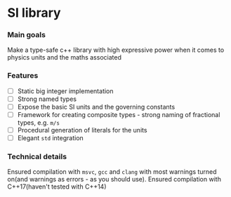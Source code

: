 # SI library

### Main goals
Make a type-safe c++ library with high expressive power when it comes to physics units and the maths associated

### Features
- [ ] Static big integer implementation
- [ ] Strong named types
- [ ] Expose the basic SI units and the governing constants
- [ ] Framework for creating composite types - strong naming of fractional types, e.g. `m/s`
- [ ] Procedural generation of literals for the units
- [ ] Elegant `std` integration

### Technical details
Ensured compilation with `msvc`, `gcc` and `clang` with most warnings turned on(and warnings as errors - as you should use). Ensured compilation with C++17(haven't tested with C++14)
